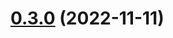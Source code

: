 # [0.3.0](https://github.com/jacekkarczmarczyk/importmap-plugin/compare/v0.2.0...v0.3.0) (2022-11-11)



